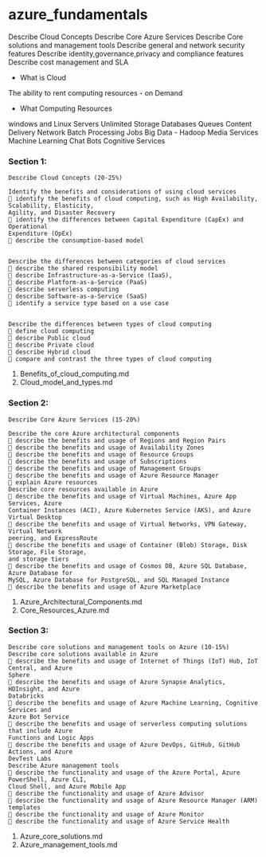 # azure_fundamentals

Describe Cloud Concepts
Describe Core Azure Services 
Describe Core solutions and management tools
Describe general and network security features
Describe identity,governance,privacy and compliance features
Describe cost management and SLA


- What is Cloud

The ability to rent computing resources - on Demand

- What Computing Resources

windows and Linux Servers
Unlimited Storage
Databases
Queues
Content Delivery Network
Batch Processing Jobs
Big Data - Hadoop
Media Services
Machine Learning
Chat Bots
Cognitive Services

### Section 1:

```
Describe Cloud Concepts (20-25%)

Identify the benefits and considerations of using cloud services
 identify the benefits of cloud computing, such as High Availability, Scalability, Elasticity,
Agility, and Disaster Recovery
 identify the differences between Capital Expenditure (CapEx) and Operational
Expenditure (OpEx)
 describe the consumption-based model


Describe the differences between categories of cloud services
 describe the shared responsibility model
 describe Infrastructure-as-a-Service (IaaS),
 describe Platform-as-a-Service (PaaS)
 describe serverless computing
 describe Software-as-a-Service (SaaS)
 identify a service type based on a use case


Describe the differences between types of cloud computing
 define cloud computing
 describe Public cloud
 describe Private cloud
 describe Hybrid cloud
 compare and contrast the three types of cloud computing

```

1) Benefits_of_cloud_computing.md
2) Cloud_model_and_types.md


### Section 2:

```
Describe Core Azure Services (15-20%)

Describe the core Azure architectural components
 describe the benefits and usage of Regions and Region Pairs
 describe the benefits and usage of Availability Zones
 describe the benefits and usage of Resource Groups
 describe the benefits and usage of Subscriptions
 describe the benefits and usage of Management Groups
 describe the benefits and usage of Azure Resource Manager
 explain Azure resources
Describe core resources available in Azure
 describe the benefits and usage of Virtual Machines, Azure App Services, Azure
Container Instances (ACI), Azure Kubernetes Service (AKS), and Azure Virtual Desktop
 describe the benefits and usage of Virtual Networks, VPN Gateway, Virtual Network
peering, and ExpressRoute
 describe the benefits and usage of Container (Blob) Storage, Disk Storage, File Storage,
and storage tiers
 describe the benefits and usage of Cosmos DB, Azure SQL Database, Azure Database for
MySQL, Azure Database for PostgreSQL, and SQL Managed Instance
 describe the benefits and usage of Azure Marketplace
```

1) Azure_Architectural_Components.md
2) Core_Resources_Azure.md

### Section 3:

```
Describe core solutions and management tools on Azure (10-15%)
Describe core solutions available in Azure
 describe the benefits and usage of Internet of Things (IoT) Hub, IoT Central, and Azure
Sphere
 describe the benefits and usage of Azure Synapse Analytics, HDInsight, and Azure
Databricks
 describe the benefits and usage of Azure Machine Learning, Cognitive Services and
Azure Bot Service
 describe the benefits and usage of serverless computing solutions that include Azure
Functions and Logic Apps
 describe the benefits and usage of Azure DevOps, GitHub, GitHub Actions, and Azure
DevTest Labs
Describe Azure management tools
 describe the functionality and usage of the Azure Portal, Azure PowerShell, Azure CLI,
Cloud Shell, and Azure Mobile App
 describe the functionality and usage of Azure Advisor
 describe the functionality and usage of Azure Resource Manager (ARM) templates
 describe the functionality and usage of Azure Monitor
 describe the functionality and usage of Azure Service Health

```

1) Azure_core_solutions.md
2) Azure_management_tools.md   
   
